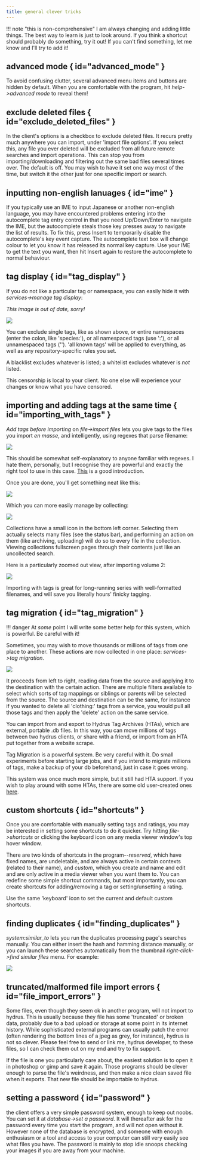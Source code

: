 ```yaml
---
title: general clever tricks
---
```



!!! note "this is non-comprehensive"
	I am always changing and adding little things. The best way to learn is just to look around. If you think a shortcut should probably do something, try it out! If you can't find something, let me know and I'll try to add it!

## advanced mode { id="advanced_mode" }

To avoid confusing clutter, several advanced menu items and buttons are hidden by default. When you are comfortable with the program, hit _help->advanced mode_ to reveal them!

## exclude deleted files { id="exclude_deleted_files" }

In the client's options is a checkbox to exclude deleted files. It recurs pretty much anywhere you can import, under 'import file options'. If you select this, any file you ever deleted will be excluded from all future remote searches and import operations. This can stop you from importing/downloading and filtering out the same bad files several times over. The default is off. You may wish to have it set one way most of the time, but switch it the other just for one specific import or search.

## inputting non-english lanuages { id="ime" }

If you typically use an IME to input Japanese or another non-english language, you may have encountered problems entering into the autocomplete tag entry control in that you need Up/Down/Enter to navigate the IME, but the autocomplete steals those key presses away to navigate the list of results. To fix this, press Insert to temporarily disable the autocomplete's key event capture. The autocomplete text box will change colour to let you know it has released its normal key capture. Use your IME to get the text you want, then hit Insert again to restore the autocomplete to normal behaviour.

## tag display { id="tag_display" }

If you do not like a particular tag or namespace, you can easily hide it with _services->manage tag display_:

_This image is out of date, sorry!_

![](images/tag_censorship.png)

You can exclude single tags, like as shown above, or entire namespaces (enter the colon, like 'species:'), or all namespaced tags (use ':'), or all unnamespaced tags (''). 'all known tags' will be applied to everything, as well as any repository-specific rules you set.

A blacklist excludes whatever is listed; a whitelist excludes whatever is _not_ listed.

This censorship is local to your client. No one else will experience your changes or know what you have censored.

## importing and adding tags at the same time { id="importing_with_tags" }

_Add tags before importing_ on _file->import files_ lets you give tags to the files you import _en masse_, and intelligently, using regexes that parse filename:

![](images/gunnerkrigg_import.png)

This should be somewhat self-explanatory to anyone familiar with regexes. I hate them, personally, but I recognise they are powerful and exactly the right tool to use in this case. [This](http://www.aivosto.com/vbtips/regex.html) is a good introduction.

Once you are done, you'll get something neat like this:

![](images/gunnerkrigg_page.png)

Which you can more easily manage by collecting:

![](images/gunnerkrigg_chapter.png)

Collections have a small icon in the bottom left corner. Selecting them actually selects many files (see the status bar), and performing an action on them (like archiving, uploading) will do so to every file in the collection. Viewing collections fullscreen pages through their contents just like an uncollected search.

Here is a particularly zoomed out view, after importing volume 2:

![](images/gunnerkrigg_volume.png)

Importing with tags is great for long-running series with well-formatted filenames, and will save you literally hours' finicky tagging.

## tag migration { id="tag_migration" }

!!! danger
	At _some_ point I will write some better help for this system, which is powerful. Be careful with it!

Sometimes, you may wish to move thousands or millions of tags from one place to another. These actions are now collected in one place: _services->tag migration_.

![](images/tag_migration.png)

It proceeds from left to right, reading data from the source and applying it to the destination with the certain action. There are multiple filters available to select which sorts of tag mappings or siblings or parents will be selected from the source. The source and destination can be the same, for instance if you wanted to delete all 'clothing:' tags from a service, you would pull all those tags and then apply the 'delete' action on the same service.

You can import from and export to Hydrus Tag Archives (HTAs), which are external, portable .db files. In this way, you can move millions of tags between two hydrus clients, or share with a friend, or import from an HTA put together from a website scrape.

Tag Migration is a powerful system. Be very careful with it. Do small experiments before starting large jobs, and if you intend to migrate millions of tags, make a backup of your db beforehand, just in case it goes wrong.

This system was once much more simple, but it still had HTA support. If you wish to play around with some HTAs, there are some old user-created ones [here](https://www.mediafire.com/folder/yoy1dx6or0tnr/tag_archives).

## custom shortcuts { id="shortcuts" }

Once you are comfortable with manually setting tags and ratings, you may be interested in setting some shortcuts to do it quicker. Try hitting _file->shortcuts_ or clicking the keyboard icon on any media viewer window's top hover window.

There are two kinds of shortcuts in the program--_reserved_, which have fixed names, are undeletable, and are always active in certain contexts (related to their name), and _custom_, which you create and name and edit and are only active in a media viewer when you want them to. You can redefine some simple shortcut commands, but most importantly, you can create shortcuts for adding/removing a tag or setting/unsetting a rating.

Use the same 'keyboard' icon to set the current and default custom shortcuts.

## finding duplicates { id="finding_duplicates" }

_system:similar_to_ lets you run the duplicates processing page's searches manually. You can either insert the hash and hamming distance manually, or you can launch these searches automatically from the thumbnail _right-click->find similar files_ menu. For example:

![](images/similar_gununu.png)

## truncated/malformed file import errors { id="file_import_errors" }

Some files, even though they seem ok in another program, will not import to hydrus. This is usually because they file has some 'truncated' or broken data, probably due to a bad upload or storage at some point in its internet history. While sophisticated external programs can usually patch the error (often rendering the bottom lines of a jpeg as grey, for instance), hydrus is not so clever. Please feel free to send or link me, hydrus developer, to these files, so I can check them out on my end and try to fix support.

If the file is one you particularly care about, the easiest solution is to open it in photoshop or gimp and save it again. Those programs should be clever enough to parse the file's weirdness, and then make a nice clean saved file when it exports. That new file should be importable to hydrus.

## setting a password { id="password" }

the client offers a very simple password system, enough to keep out noobs. You can set it at _database->set a password_. It will thereafter ask for the password every time you start the program, and will not open without it. However none of the database is encrypted, and someone with enough enthusiasm or a tool and access to your computer can still very easily see what files you have. The password is mainly to stop idle snoops checking your images if you are away from your machine.